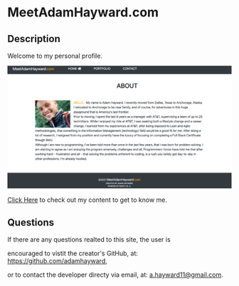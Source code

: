 # MeetAdamHayward.com

## Description


Welcome to my personal profile. 

<img  alt="sreenshot"  src="./public/images/screenshot.png">

[Click Here](https://adamhayward.github.io/Meet-Adam-Hayward/) to check out my content to get to know me.

## Questions
If there are any questions realted to this site, the user is 

encouraged to vistit the creator's GitHub, at: https://github.com/adamhayward,

or to contact the developer directy via email, at: a.hayward11@gmail.com.
   
